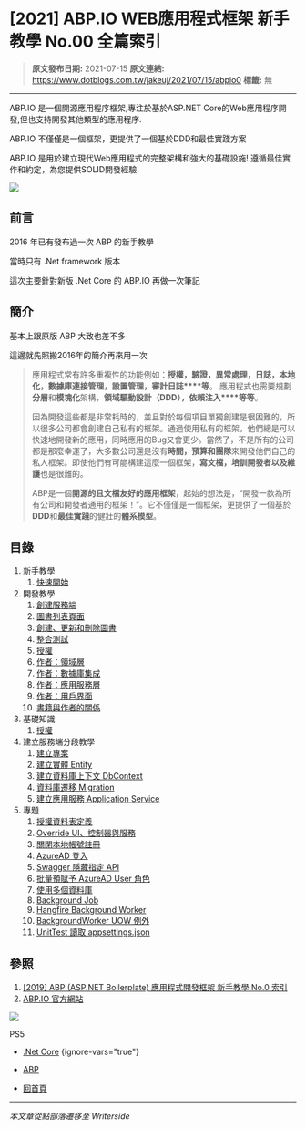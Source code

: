 # [2021] ABP.IO WEB應用程式框架 新手教學 No.00 全篇索引

> **原文發布日期:** 2021-07-15
> **原文連結:** https://www.dotblogs.com.tw/jakeuj/2021/07/15/abpio0
> **標籤:** 無

---

ABP.IO 是一個開源應用程序框架,專注於基於ASP.NET Core的Web應用程序開發,但也支持開發其他類型的應用程序.

ABP.IO 不僅僅是一個框架，更提供了一個基於DDD和最佳實踐方案

ABP.IO 是用於建立現代Web應用程式的完整架構和強大的基礎設施! 遵循最佳實作和約定，為您提供SOLID開發經驗.

![](https://dotblogsfile.blob.core.windows.net/user/jakeuj/87bcc78e-ff0f-4121-8da5-3e2426d8cc84/1631867412.png)

## 前言

2016 年已有發布過一次 ABP 的新手教學

當時只有 .Net framework 版本

這次主要針對新版 .Net Core 的 ABP.IO 再做一次筆記

## 簡介

基本上跟原版 ABP 大致也差不多

這邊就先照搬2016年的簡介再來用一次

> 應用程式常有許多重複性的功能例如：**授權，驗證，異常處理，日誌，本地化，數據庫連接管理，設置管理，審計日誌****等**。
> 應用程式也需要規劃**分層**和**模塊化**架構，**領域驅動設計（DDD），依賴注入****等等**。
>
> 因為開發這些都是非常耗時的，並且對於每個項目單獨創建是很困難的，所以很多公司都會創建自己私有的框架。通過使用私有的框架，他們總是可以快速地開發新的應用，同時應用的Bug又會更少。當然了，不是所有的公司都是那麼幸運了，大多數公司還是沒有**時間，預算和團隊**來開發他們自己的私人框架。即使他們有可能構建這麼一個框架，**寫文檔，培訓開發者以及維護**也是很難的。
>
> ABP是一個**開源的且文檔友好的應用框架**，起始的想法是，“開發一款為所有公司和開發者通用的框架！”。它不僅僅是一個框架，更提供了一個基於**DDD**和**最佳實踐**的健壯的**體系模型**。​

## 目錄

1. 新手教學
   1. [快速開始](https://dotblogs.com.tw/jakeuj/2021/07/20/abpio01)
2. 開發教學
   1. [創建服務端](https://dotblogs.com.tw/jakeuj/2021/07/21/abpio02)
   2. [圖書列表頁面](https://dotblogs.com.tw/jakeuj/2021/07/21/abpio03)
   3. [創建、更新和刪除圖書](https://dotblogs.com.tw/jakeuj/2021/07/23/abpio04)
   4. [整合測試](https://dotblogs.com.tw/jakeuj/2021/07/23/abpio05)
   5. [授權](https://dotblogs.com.tw/jakeuj/2021/07/23/ABP-Tutorials-Part-5)
   6. [作者：領域層](https://dotblogs.com.tw/jakeuj/2021/07/23/ABP-Tutorials-Part-6)
   7. [作者：數據庫集成](https://dotblogs.com.tw/jakeuj/2021/07/23/ABP-Tutorials-Part-7)
   8. [作者：應用服務層](https://dotblogs.com.tw/jakeuj/2021/07/23/ABP-Tutorials-Part-8)
   9. [作者：用戶界面](https://dotblogs.com.tw/jakeuj/2021/07/23/ABP-Tutorials-Part-9)
   10. [書籍與作者的關係](https://dotblogs.com.tw/jakeuj/2021/07/23/ABP-Tutorials-Part-10)
3. 基礎知識
   1. [授權](https://dotblogs.com.tw/jakeuj/2021/07/26/ABP-Authorization)
4. 建立服務端分段教學
   1. [建立專案](https://dotblogs.com.tw/jakeuj/2021/07/19/abpio1)
   2. [建立實體 Entity](https://dotblogs.com.tw/jakeuj/2021/07/19/aaboio2)
   3. [建立資料庫上下文 DbContext](https://dotblogs.com.tw/jakeuj/2021/07/19/abpio3)
   4. [資料庫遷移 Migration](https://dotblogs.com.tw/jakeuj/2021/07/19/abpio4)
   5. [建立應用服務 Application Service](https://dotblogs.com.tw/jakeuj/2021/07/19/abpio5)
5. 專題
   1. [授權資料表定義](https://dotblogs.com.tw/jakeuj/2021/07/26/ABP-Authorization-DB)
   2. [Override UI、控制器與服務](https://dotblogs.com.tw/jakeuj/2021/07/27/ABP-Override-Controller)
   3. [關閉本地帳號註冊](https://www.dotblogs.com.tw/jakeuj/2021/08/19/AbpAccountIsSelfRegistrationEnabledFalse)
   4. [AzureAD 登入](https://www.dotblogs.com.tw/jakeuj/2021/08/23/AbpAzureAdLogin)
   5. [Swagger 隱藏指定 API](https://www.dotblogs.com.tw/jakeuj/2021/09/08/Abp-Swagger-Hide-Endpoint)
   6. [批量預賦予 AzureAD User 角色](https://www.dotblogs.com.tw/jakeuj/2021/09/08/Abp-Create-Identity-Users-List)
   7. [使用多個資料庫](https://www.dotblogs.com.tw/jakeuj/2021/10/04/Abp-Using-Multiple-Databases)
   8. [Background Job](https://www.dotblogs.com.tw/jakeuj/2022/04/27/abp-Background-Job)
   9. [Hangfire Background Worker](https://www.dotblogs.com.tw/jakeuj/2022/04/26/abp-Hangfire-Background-Worker)
   10. [BackgroundWorker UOW 例外](https://www.dotblogs.com.tw/jakeuj/2022/08/19/abp-Background-Job-uow)
   11. [UnitTest 讀取 appsettings.json](https://www.dotblogs.com.tw/jakeuj/2022/09/22/abp-test-appsettings)

## 參照

1. [[2019] ABP (ASP.NET Boilerplate) 應用程式開發框架 新手教學 No.0 索引](https://dotblogs.com.tw/jakeuj/2016/07/28/abp0)
2. [ABP.IO 官方網站](https://abp.io/)

![](https://card.psnprofiles.com/1/jakeuj.png)

PS5

* [.Net Core](/jakeuj/Tags?qq=.Net%20Core)
{ignore-vars="true"}
* [ABP](/jakeuj/Tags?qq=ABP)

* [回首頁](/jakeuj)

---

*本文章從點部落遷移至 Writerside*
